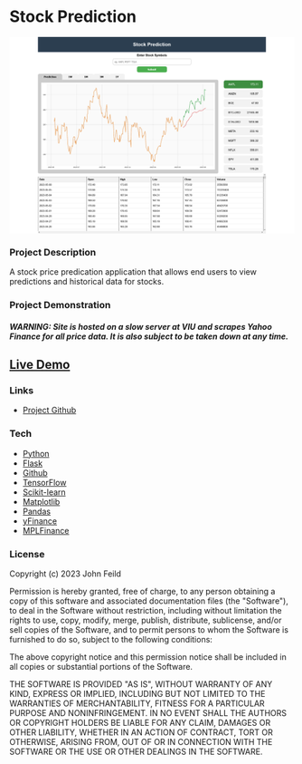 # Stock Prediction
<div style="display: flex;">
  <img src="./static/demo.png" width="750">
</div>

### Project Description
A stock price predication application that allows end users to view predictions and historical data for stocks.

### Project Demonstration
##### WARNING: Site is hosted on a slow server at VIU and scrapes Yahoo Finance for all price data. It is also subject to be taken down at any time.
## [Live Demo](http://104.128.240.111/) 


### Links
- [Project Github](https://github.com/johnfeild/StockPrediction)


### Tech
- [Python](https://www.python.org/)
- [Flask](https://flask.palletsprojects.com/en/2.2.x/)
- [Github](https://github.com/)
- [TensorFlow](https://www.tensorflow.org/)
- [Scikit-learn](https://scikit-learn.org/)
- [Matplotlib](https://matplotlib.org/)
- [Pandas](https://pandas.pydata.org/)
- [yFinance](https://pypi.org/project/yfinance/)
- [MPLFinance](https://github.com/matplotlib/mplfinance)


### License
Copyright (c) 2023 John Feild

Permission is hereby granted, free of charge, to any person obtaining a copy
of this software and associated documentation files (the "Software"), to deal
in the Software without restriction, including without limitation the rights
to use, copy, modify, merge, publish, distribute, sublicense, and/or sell
copies of the Software, and to permit persons to whom the Software is
furnished to do so, subject to the following conditions:

The above copyright notice and this permission notice shall be included in all
copies or substantial portions of the Software.

THE SOFTWARE IS PROVIDED "AS IS", WITHOUT WARRANTY OF ANY KIND, EXPRESS OR
IMPLIED, INCLUDING BUT NOT LIMITED TO THE WARRANTIES OF MERCHANTABILITY,
FITNESS FOR A PARTICULAR PURPOSE AND NONINFRINGEMENT. IN NO EVENT SHALL THE
AUTHORS OR COPYRIGHT HOLDERS BE LIABLE FOR ANY CLAIM, DAMAGES OR OTHER
LIABILITY, WHETHER IN AN ACTION OF CONTRACT, TORT OR OTHERWISE, ARISING FROM,
OUT OF OR IN CONNECTION WITH THE SOFTWARE OR THE USE OR OTHER DEALINGS IN THE
SOFTWARE.
